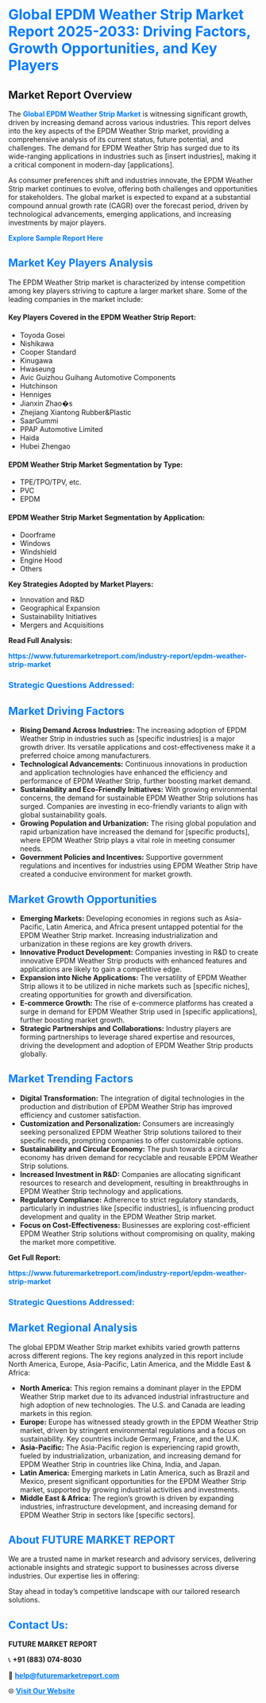 <h1 style="color: #007BFF;">Global EPDM Weather Strip Market Report 2025-2033: Driving Factors, Growth Opportunities, and Key Players</h1>

<section id="overview">
<h2>Market Report Overview</h2>
<p>The <a href="https://www.futuremarketreport.com/industry-report/epdm-weather-strip-market" style="color: #007BFF; text-decoration: none;"><strong>Global EPDM Weather Strip Market</strong></a> is witnessing significant growth, driven by increasing demand across various industries. This report delves into the key aspects of the EPDM Weather Strip market, providing a comprehensive analysis of its current status, future potential, and challenges. The demand for EPDM Weather Strip has surged due to its wide-ranging applications in industries such as [insert industries], making it a critical component in modern-day [applications].</p>
<p>As consumer preferences shift and industries innovate, the EPDM Weather Strip market continues to evolve, offering both challenges and opportunities for stakeholders. The global market is expected to expand at a substantial compound annual growth rate (CAGR) over the forecast period, driven by technological advancements, emerging applications, and increasing investments by major players.</p>
</section>

<section id="overview">
<p><a href="https://www.futuremarketreport.com/request-sample/reportId=35669" style="color: #007BFF; text-decoration: none;"><strong>Explore Sample Report Here</strong></a></p>
</section>

<section id="key-players">
<h2 style="color: #007BFF;">Market Key Players Analysis</h2>
<p>The EPDM Weather Strip market is characterized by intense competition among key players striving to capture a larger market share. Some of the leading companies in the market include:</p>
<h4>Key Players Covered in the EPDM Weather Strip Report:</h4>
<ul><li>Toyoda Gosei</li><li>Nishikawa</li><li>Cooper Standard</li><li>Kinugawa</li><li>Hwaseung</li><li>Avic Guizhou Guihang Automotive Components</li><li>Hutchinson</li><li>Henniges</li><li>Jianxin Zhao�s</li><li>Zhejiang Xiantong Rubber&amp;Plastic</li><li>SaarGummi</li><li>PPAP Automotive Limited</li><li>Haida</li><li>Hubei Zhengao</li></ul>
<h4>EPDM Weather Strip Market Segmentation by Type:</h4>
<ul><li>TPE/TPO/TPV, etc.</li><li>PVC</li><li>EPDM</li></ul>

<h4>EPDM Weather Strip Market Segmentation by Application:</h4>
<ul><li>Doorframe</li><li>Windows</li><li>Windshield</li><li>Engine Hood</li><li>Others</li></ul>
<p><strong>Key Strategies Adopted by Market Players:</strong></p>
<ul>
<li>Innovation and R&D</li>
<li>Geographical Expansion</li>
<li>Sustainability Initiatives</li>
<li>Mergers and Acquisitions</li>
</ul>
</section>

<section>
<p><strong>Read Full Analysis: </strong></p><a href="https://www.futuremarketreport.com/industry-report/epdm-weather-strip-market" style="color: #007BFF; text-decoration: none;"><strong>https://www.futuremarketreport.com/industry-report/epdm-weather-strip-market</strong></a>
<h3 style="color: #007BFF;">Strategic Questions Addressed:</h3>
</section>

<section id="driving-factors">
<h2 style="color: #007BFF;">Market Driving Factors</h2>
<ul>
<li><strong>Rising Demand Across Industries:</strong> The increasing adoption of EPDM Weather Strip in industries such as [specific industries] is a major growth driver. Its versatile applications and cost-effectiveness make it a preferred choice among manufacturers.</li>
<li><strong>Technological Advancements:</strong> Continuous innovations in production and application technologies have enhanced the efficiency and performance of EPDM Weather Strip, further boosting market demand.</li>
<li><strong>Sustainability and Eco-Friendly Initiatives:</strong> With growing environmental concerns, the demand for sustainable EPDM Weather Strip solutions has surged. Companies are investing in eco-friendly variants to align with global sustainability goals.</li>
<li><strong>Growing Population and Urbanization:</strong> The rising global population and rapid urbanization have increased the demand for [specific products], where EPDM Weather Strip plays a vital role in meeting consumer needs.</li>
<li><strong>Government Policies and Incentives:</strong> Supportive government regulations and incentives for industries using EPDM Weather Strip have created a conducive environment for market growth.</li>
</ul>
</section>

<section id="growth-opportunities">
<h2 style="color: #007BFF;">Market Growth Opportunities</h2>
<ul>
<li><strong>Emerging Markets:</strong> Developing economies in regions such as Asia-Pacific, Latin America, and Africa present untapped potential for the EPDM Weather Strip market. Increasing industrialization and urbanization in these regions are key growth drivers.</li>
<li><strong>Innovative Product Development:</strong> Companies investing in R&D to create innovative EPDM Weather Strip products with enhanced features and applications are likely to gain a competitive edge.</li>
<li><strong>Expansion into Niche Applications:</strong> The versatility of EPDM Weather Strip allows it to be utilized in niche markets such as [specific niches], creating opportunities for growth and diversification.</li>
<li><strong>E-commerce Growth:</strong> The rise of e-commerce platforms has created a surge in demand for EPDM Weather Strip used in [specific applications], further boosting market growth.</li>
<li><strong>Strategic Partnerships and Collaborations:</strong> Industry players are forming partnerships to leverage shared expertise and resources, driving the development and adoption of EPDM Weather Strip products globally.</li>
</ul>
</section>

<section id="trending-factors">
<h2 style="color: #007BFF;">Market Trending Factors</h2>
<ul>
<li><strong>Digital Transformation:</strong> The integration of digital technologies in the production and distribution of EPDM Weather Strip has improved efficiency and customer satisfaction.</li>
<li><strong>Customization and Personalization:</strong> Consumers are increasingly seeking personalized EPDM Weather Strip solutions tailored to their specific needs, prompting companies to offer customizable options.</li>
<li><strong>Sustainability and Circular Economy:</strong> The push towards a circular economy has driven demand for recyclable and reusable EPDM Weather Strip solutions.</li>
<li><strong>Increased Investment in R&D:</strong> Companies are allocating significant resources to research and development, resulting in breakthroughs in EPDM Weather Strip technology and applications.</li>
<li><strong>Regulatory Compliance:</strong> Adherence to strict regulatory standards, particularly in industries like [specific industries], is influencing product development and quality in the EPDM Weather Strip market.</li>
<li><strong>Focus on Cost-Effectiveness:</strong> Businesses are exploring cost-efficient EPDM Weather Strip solutions without compromising on quality, making the market more competitive.</li>
</ul>
</section>

<section>
<p><strong>Get Full Report: </strong></p><a href="https://www.futuremarketreport.com/industry-report/epdm-weather-strip-market" style="color: #007BFF; text-decoration: none;"><strong>https://www.futuremarketreport.com/industry-report/epdm-weather-strip-market</strong></a>
<h3 style="color: #007BFF;">Strategic Questions Addressed:</h3>
</section>


<section id="regional-analysis">
<h2 style="color: #007BFF;">Market Regional Analysis</h2>
<p>The global EPDM Weather Strip market exhibits varied growth patterns across different regions. The key regions analyzed in this report include North America, Europe, Asia-Pacific, Latin America, and the Middle East & Africa:</p>
<ul>
<li><strong>North America:</strong> This region remains a dominant player in the EPDM Weather Strip market due to its advanced industrial infrastructure and high adoption of new technologies. The U.S. and Canada are leading markets in this region.</li>
<li><strong>Europe:</strong> Europe has witnessed steady growth in the EPDM Weather Strip market, driven by stringent environmental regulations and a focus on sustainability. Key countries include Germany, France, and the U.K.</li>
<li><strong>Asia-Pacific:</strong> The Asia-Pacific region is experiencing rapid growth, fueled by industrialization, urbanization, and increasing demand for EPDM Weather Strip in countries like China, India, and Japan.</li>
<li><strong>Latin America:</strong> Emerging markets in Latin America, such as Brazil and Mexico, present significant opportunities for the EPDM Weather Strip market, supported by growing industrial activities and investments.</li>
<li><strong>Middle East & Africa:</strong> The region’s growth is driven by expanding industries, infrastructure development, and increasing demand for EPDM Weather Strip in sectors like [specific sectors].</li>
</ul>
</section>

<footer>
<h2 style="color: #007BFF;">About FUTURE MARKET REPORT</h2>
<p>We are a trusted name in market research and advisory services, delivering actionable insights and strategic support to businesses across diverse industries. Our expertise lies in offering:</p>

<p>Stay ahead in today’s competitive landscape with our tailored research solutions.</p>

<h2 style="color: #007BFF;">Contact Us:</h2>
<p><strong>FUTURE MARKET REPORT</strong></p>
<p>📞 <strong>+91 (883) 074-8030</strong></p>
<p>📧 <strong><a href="mailto:help@futuremarketreport.com" style="color: #007BFF;">help@futuremarketreport.com</a></strong></p>
<p>🌐 <strong><a href="https://www.futuremarketreport.com/" style="color: #007BFF;">Visit Our Website</a></strong></p>
</footer>